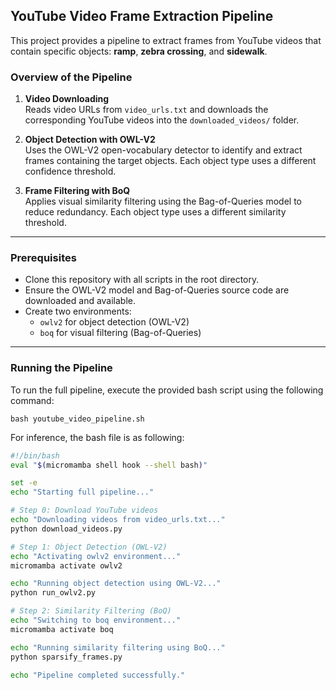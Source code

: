 ## YouTube Video Frame Extraction Pipeline

This project provides a pipeline to extract frames from YouTube videos that contain specific objects: **ramp**, **zebra crossing**, and **sidewalk**.

### Overview of the Pipeline

1. **Video Downloading**  
   Reads video URLs from `video_urls.txt` and downloads the corresponding YouTube videos into the `downloaded_videos/` folder.

2. **Object Detection with OWL-V2**  
   Uses the OWL-V2 open-vocabulary detector to identify and extract frames containing the target objects. Each object type uses a different confidence threshold.

3. **Frame Filtering with BoQ**  
   Applies visual similarity filtering using the Bag-of-Queries model to reduce redundancy. Each object type uses a different similarity threshold.

---

### Prerequisites

- Clone this repository with all scripts in the root directory.
- Ensure the OWL-V2 model and Bag-of-Queries source code are downloaded and available.
- Create two environments:
  - `owlv2` for object detection (OWL-V2)
  - `boq` for visual filtering (Bag-of-Queries)

---

### Running the Pipeline

To run the full pipeline, execute the provided bash script using the following command:

```
bash youtube_video_pipeline.sh
```

For inference, the bash file is as following:

```bash
#!/bin/bash
eval "$(micromamba shell hook --shell bash)"

set -e
echo "Starting full pipeline..."

# Step 0: Download YouTube videos
echo "Downloading videos from video_urls.txt..."
python download_videos.py

# Step 1: Object Detection (OWL-V2)
echo "Activating owlv2 environment..."
micromamba activate owlv2

echo "Running object detection using OWL-V2..."
python run_owlv2.py

# Step 2: Similarity Filtering (BoQ)
echo "Switching to boq environment..."
micromamba activate boq

echo "Running similarity filtering using BoQ..."
python sparsify_frames.py

echo "Pipeline completed successfully."
